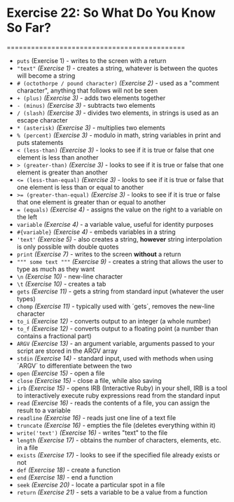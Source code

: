 <h1>Exercise 22: So What Do You Know So Far?</h1>
============================================

* `puts` (Exercise 1) - writes to the screen with a return
* `"text"` *(Exercise 1)* - creates a string, whatever is between the quotes will become a string
* `# (octothorpe / pound character)` *(Exercise 2)* - used as a "comment character", anything that follows will not be seen
* `+ (plus)` *(Exercise 3)* - adds two elements together
* `- (minus)` *(Exercise 3)* - subtracts two elements
* `/ (slash)` *(Exercise 3)* - divides two elements, in strings is used as an escape character
* `* (asterisk)` *(Exercise 3)* - multiplies two elements
* `% (percent)` *(Exercise 3)* - modulo in math, string variables in print and puts statements
* `< (less-than)` *(Exercise 3)* - looks to see if it is true or false that one element is less than another
* `> (greater-than)` *(Exercise 3)* - looks to see if it is true or false that one element is greater than another
* `<= (less-than-equal)` *(Exercise 3)* - looks to see if it is true or false that one element is less than or equal to another
* `>= (greater-than-equal)` *(Exercise 3)* - looks to see if it is true or false that one element is greater than or equal to another
* `= (equals)` *(Exercise 4)* - assigns the value on the right to a variable on the left
* `variable` *(Exercise 4)* - a variable value, useful for identity purposes
* `#{variable}` *(Exercise 4)* - embeds variables in a string
* `'text'` *(Exercise 5)* - also creates a string, **however** string interpolation is only possible with double quotes
* `print` *(Exercise 7)* - writes to the screen **without** a return
* `""" some text """` *(Exercise 9)* - creates a string that allows the user to type as much as they want
* `\n` *(Exercise 10)* - new-line character
* `\t` *(Exercise 10)* - creates a tab
* `gets` *(Exercise 11)* - gets a string from standard input (whatever the user types)
* `chomp` *(Exercise 11)* - typically used with ´gets´, removes the new-line character
* `to_i` *(Exercise 12)* - converts output to an integer (a whole number)
* `to_f` *(Exercise 12)* - converts output to a floating point (a number than contains a fractional part)
* `ARGV` *(Exercise 13)* - an argument variable, arguments passed to your script are stored in the ARGV array
* `stdin` *(Exercise 14)* - standard input, used with methods when using ´ARGV´ to differentiate between the two
* `open` *(Exercise 15)* - open a file
* `close` *(Exercise 15)* - close a file, while also saving
* `irb` *(Exercise 15)* - opens IRB (Interactive Ruby) in your shell, IRB is a tool to interactively execute ruby expressions read from the standard input
* `read` *(Exercise 16)* - reads the contents of a file, you can assign the result to a variable
* `readline` *(Exercise 16)* - reads just one line of a text file
* `truncate` *(Exercise 16)* - empties the file (deletes everything within it)
* `write('text')` *(Exercise 16)* - writes "text" to the file
* `length` *(Exercise 17)* - obtains the number of characters, elements, etc. in a file
* `exists` *(Exercise 17)* - looks to see if the specified file already exists or not
* `def` *(Exercise 18)* - create a function
* `end` *(Exercise 18)* - end a function
* `seek` *(Exercise 20)* - locate a particular spot in a file
* `return` *(Exercise 21)* - sets a variable to be a value from a function